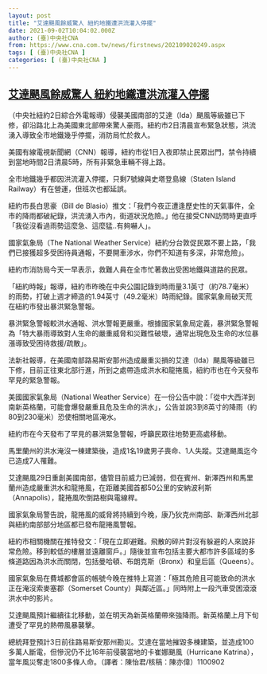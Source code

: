 ```yaml
---
layout: post
title: "艾達颶風餘威驚人 紐約地鐵遭洪流灌入停擺"
date: 2021-09-02T10:04:02.000Z
author: (臺)中央社CNA
from: https://www.cna.com.tw/news/firstnews/202109020249.aspx
tags: [ (臺)中央社CNA ]
categories: [ (臺)中央社CNA ]
---
```

<!--1630577042000-->
[艾達颶風餘威驚人 紐約地鐵遭洪流灌入停擺](https://www.cna.com.tw/news/firstnews/202109020249.aspx)
------

<div>
<div></div><div class="paragraph"><p>（中央社紐約2日綜合外電報導）侵襲美國南部的艾達（Ida）颶風等級雖已下修，卻沿路北上為美國東北部帶來驚人豪雨。紐約市2日清晨宣布緊急狀態，洪流湧入導致全市地鐵幾乎停擺，消防局忙於救人。</p><p>美國有線電視新聞網（CNN）報導，紐約市從1日入夜即禁止民眾出門，禁令持續到當地時間2日清晨5時，所有非緊急車輛不得上路。</p><p>全市地鐵幾乎都因洪流灌入停擺，只剩7號線與史塔登島線（Staten Island Railway）有在營運，但班次也都延誤。</p><p>紐約市長白思豪（Bill de Blasio）推文：「我們今夜正遭逢歷史性的天氣事件，全市的降雨都破紀錄，洪流湧入市內，街道狀況危險。」他在接受CNN訪問時更直呼「我從沒看過雨勢這麼急、這麼猛..有夠嚇人」。</p><p>國家氣象局（The National Weather Service）紐約分台敦促民眾不要上路，「我們已接獲超多受困待員通報，不要開車涉水，你們不知道有多深，非常危險」。</p><p>紐約市消防局今天一早表示，救難人員在全市忙著救出受困地鐵與道路的民眾。</p><p>「紐約時報」報導，紐約市昨晚在中央公園記錄到時雨量3.1英寸（約78.7毫米）的雨勢，打破上週才締造的1.94英寸（49.2毫米）時雨紀錄。國家氣象局破天荒在紐約市發出暴洪緊急警報。</p><p>暴洪緊急警報較洪水通報、洪水警報更嚴重。根據國家氣象局定義，暴洪緊急警報為「特大暴雨導致對人生命的嚴重威脅和災難性破壞，通常出現危及生命的水位暴漲導致受困待救援/疏散」。</p><p>法新社報導，在美國南部路易斯安那州造成嚴重災損的艾達（Ida）颶風等級雖已下修，目前正往東北部行進，所到之處帶造成洪水和龍捲風，紐約市也在今天發布罕見的緊急警報。</p><p>美國國家氣象局（National Weather Service）在一份公告中說：「從中大西洋到南新英格蘭，可能會爆發嚴重且危及生命的洪水」，公告並說3到8英寸的降雨（約80到230毫米）恐使相關地區淹水。</p><p>紐約市在今天發布了罕見的暴洪緊急警報，呼籲民眾往地勢更高處移動。</p><p>馬里蘭州的洪水淹沒一棟建築後，造成1名19歲男子喪命、1人失蹤。艾達颶風迄今已造成7人罹難。</p><p>艾達颶風29日重創美國南部，儘管目前威力已減弱，但在賓州、新澤西州和馬里蘭州造成嚴重洪水和龍捲風，在距離美國首都50公里的安納波利斯（Annapolis），龍捲風吹倒路樹與電線桿。</p><p>國家氣象局警告說，龍捲風的威脅將持續到今晚，康乃狄克州南部、新澤西州北部與紐約南部部分地區都已發布龍捲風警報。</p><p>紐約市相關機關在推特發文：「現在立即避難。飛散的碎片對沒有躲避的人來說非常危險。移到較低的樓層並遠離窗戶。」隨後並宣布包括主要大都市許多區域的多條道路因為洪水而關閉，包括曼哈頓、布朗克斯（Bronx）和皇后區（Queens）。</p><p>國家氣象局在費城都會區的帳號今晚在推特上寫道：「極其危險且可能致命的洪水正在淹沒索麥塞郡（Somerset County）與鄰近區。」同時附上一段汽車受困滾滾洪水中的影片。</p><p>艾達颶風預計繼續往北移動，並在明天為新英格蘭帶來強降雨。新英格蘭上月下旬遭受了罕見的熱帶風暴襲擊。</p><p>總統拜登預計3日前往路易斯安那州勘災。艾達在當地摧毀多棟建築，並造成100多萬人斷電，但慘況仍不比16年前侵襲當地的卡崔娜颶風（Hurricane Katrina），當年風災奪走1800多條人命。（譯者：陳怡君/核稿：陳亦偉）1100902</p></div>
</div>
